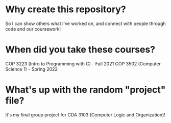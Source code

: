# Why create this repository?
So I can show others what I've worked on, and connect with people through code and our coursework!

# When did you take these courses?
COP 3223 (Intro to Programming with C) - Fall 2021
COP 3502 (Computer Science 1) - Spring 2022

# What's up with the random "project" file?
It's my final group project for CDA 3103 (Computer Logic and Organization)!
